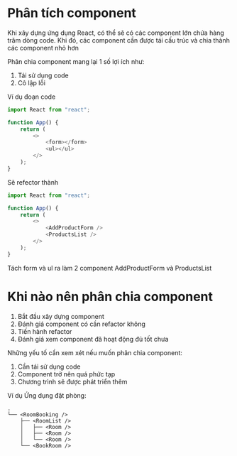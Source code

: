 # Phân tích component

Khi xây dựng ứng dụng React, có thể sẽ có các component lớn chứa hàng trăm dòng code. Khi đó, các component cần được tái cấu trúc và chia thành các component nhỏ hơn

Phân chia component mang lại 1 số lợi ích như:

1. Tái sử dụng code
2. Cô lập lỗi

Ví dụ đoạn code

```js
import React from "react";

function App() {
    return (
        <>
            <form></form>
            <ul></ul>
        </>
    );
}
```

Sẽ refector thành

```js
import React from "react";

function App() {
    return (
        <>
            <AddProductForm />
            <ProductsList />
        </>
    );
}
```

Tách form và ul ra làm 2 component AddProductForm và ProductsList

# Khi nào nên phân chia component

1. Bắt đầu xây dựng component
2. Đánh giá component có cần refactor không
3. Tiến hành refactor
4. Đánh giá xem component đã hoạt động đủ tốt chưa

Những yếu tố cần xem xét nếu muốn phân chia component:

1. Cần tái sử dụng code
2. Component trở nên quá phức tạp
3. Chương trình sẽ được phát triển thêm

Ví dụ Ứng dụng đặt phòng:

```
.
└── <RoomBooking />
    ├── <RoomList />
    │   ├── <Room />
    │   ├── <Room />
    │   └── <Room />
    └── <BookRoom />
```
